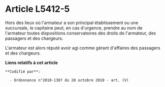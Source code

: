 # Article L5412-5

Hors des lieux où l'armateur a son principal établissement ou une succursale, le capitaine peut, en cas d'urgence, prendre au
nom de l'armateur toutes dispositions conservatoires des droits de l'armateur, des passagers et des chargeurs.

L'armateur est alors réputé avoir agi comme gérant d'affaires des passagers et des chargeurs.

**Liens relatifs à cet article**

	**Codifié par**:

	  - Ordonnance n°2010-1307 du 28 octobre 2010 - art. (V)
